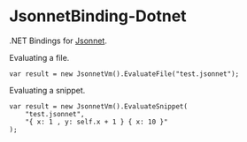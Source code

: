 # JsonnetBinding-Dotnet

.NET Bindings for [Jsonnet](https://jsonnet.org/).

Evaluating a file.

```
var result = new JsonnetVm().EvaluateFile("test.jsonnet");
```

Evaluating a snippet.

```
var result = new JsonnetVm().EvaluateSnippet(
    "test.jsonnet",
    "{ x: 1 , y: self.x + 1 } { x: 10 }"
);
```
